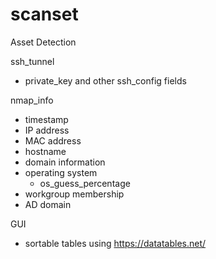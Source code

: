 # scanset
Asset Detection


ssh_tunnel
* private_key and other ssh_config fields

nmap_info
* timestamp
* IP address
* MAC address
* hostname
* domain information
* operating system
    * os_guess_percentage
* workgroup membership
* AD domain

GUI
* sortable tables using https://datatables.net/
